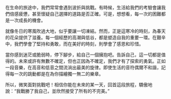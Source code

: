 在生命的旅途中，我們常常會遇到波折與挑戰。有時候，生活給我們的考驗會讓我們倍感疲憊，甚至懷疑自己選擇的道路是否正確。可是，想想看，每一次的困難都是一次成長的機會。

就像冬日的寒風吹過大地，似乎要讓一切凍結。然而，正是這寒冷的時刻，為春天的花朵提供了滋養。每一個經歷的高潮與低谷，都是塑造自我的重要一環。在艱辛中，我們學會了堅持和勇敢，而在美好的時刻，則學會了感恩和珍惜。

當你感到迷茫或脆弱時，停下腳步，給自己一個擁抱吧。告訴自己，這一切都是值得的。未來或許有無數不確定，但也正因為不確定，我們才有了探索的勇氣。正如一段音樂，在高音和低音之間流淌出最美的旋律。即使生活的音符偶爾不和諧，記得每一次的跳動都是在為你描繪獨一無二的樂章。

所以，微笑面對挑戰吧！相信你能在未來的某一天，回首這段旅程，驕傲地說：“我戰勝了我自己，並欣然接受了所有的不完美。”